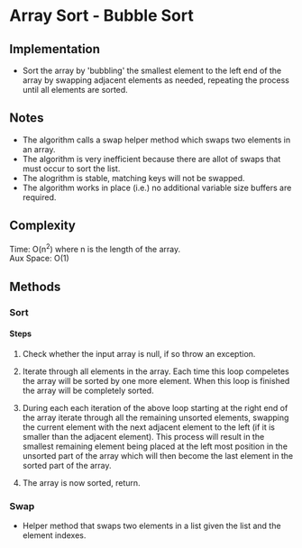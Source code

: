 # Array Sort - Bubble Sort

## Implementation
- Sort the array by 'bubbling' the smallest element to the left end of the
array by swapping adjacent elements as needed, repeating the process until all elements are sorted.

## Notes
- The algorithm calls a swap helper method which swaps two elements in an array.
- The algorithm is very inefficient because there are allot of swaps that
must occur to sort the list.
- The alogrithm is stable, matching keys will not be swapped.
- The algorithm works in place (i.e.) no additional variable size buffers are required.

## Complexity
Time: O(n<sup>2</sup>) where n is the length of the array.  
Aux Space: O(1)  

## Methods

### Sort

#### Steps
1. Check whether the input array is null, if so throw an exception.

2. Iterate through all elements in the array. Each time this loop compeletes the array
will be sorted by one more element. When this loop is finished the array will
be completely sorted.

3. During each each iteration of the above loop starting at the right end of the array iterate through all the
remaining unsorted elements, swapping the current element with the next adjacent element to the left 
(if it is smaller than the adjacent element).
This process will result in the smallest remaining element being placed at the left most
position in the unsorted part of the array which will then become the last element in the sorted
part of the array.

4. The array is now sorted, return.

### Swap
- Helper method that swaps two elements in a list given the list and the
element indexes.
